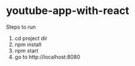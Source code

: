 # youtube-app-with-react

Steps to run
1. cd project dir
2. npm install
3. npm start
4. go to http://localhost:8080
